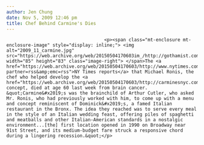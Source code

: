 ```yaml
---
author: Jen Chung
date: Nov 5, 2009 12:46 pm
title: Chef Behind Carmine's Dies
---
```


	
										<p><span class="mt-enclosure mt-enclosure-image" style="display: inline;"> <img alt="2009_11_carmine.jpg" src="https://web.archive.org/web/20150504170603im_/http://gothamist.com/attachments/jen/2009_11_carmine.jpg" width="85" height="83" class="image-right"> </span>The <a href="https://web.archive.org/web/20150504170603/http://www.nytimes.com/2009/11/05/nyregion/05ronis.html?partner=rss&amp;emc=rss">NY Times reports</a> that Michael Ronis, the chef who helped develop the <a href="https://web.archive.org/web/20150504170603/http://carminesnyc.com/">Carmine&apos;s</a> concept, died at age 60 last week from brain cancer. &quot;Carmine&#x2019;s was the brainchild of Arthur Cutler, who asked Mr. Ronis, who had previously worked with him, to come up with a menu and concept reminiscent of Dominick&#x2019;s, a famed Italian restaurant in the Bronx. The idea they reached was to serve every meal in the style of an Italian wedding feast, offering piles of spaghetti and meatballs and other Italian-American standards in a nostalgic environment...[the] first location opened in 1990 on Broadway near 91st Street, and its medium-budget fare struck a responsive chord during a lingering recession.&quot;</p>					
										
									
				